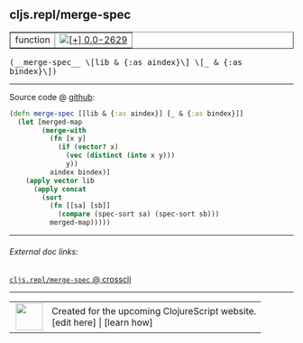 ## cljs.repl/merge-spec



 <table border="1">
<tr>
<td>function</td>
<td><a href="https://github.com/cljsinfo/cljs-api-docs/tree/0.0-2629"><img valign="middle" alt="[+] 0.0-2629" title="Added in 0.0-2629" src="https://img.shields.io/badge/+-0.0--2629-lightgrey.svg"></a> </td>
</tr>
</table>


 <samp>
(__merge-spec__ \[lib & {:as aindex}\] \[_ & {:as bindex}\])<br>
</samp>

---







Source code @ [github](https://github.com/clojure/clojurescript/blob/r2644/src/clj/cljs/repl.clj#L196-L209):

```clj
(defn merge-spec [[lib & {:as aindex}] [_ & {:as bindex}]]
  (let [merged-map
        (merge-with
          (fn [x y]
            (if (vector? x)
              (vec (distinct (into x y)))
              y))
          aindex bindex)]
    (apply vector lib
      (apply concat
        (sort
          (fn [[sa] [sb]]
            (compare (spec-sort sa) (spec-sort sb)))
          merged-map)))))
```

<!--
Repo - tag - source tree - lines:

 <pre>
clojurescript @ r2644
└── src
    └── clj
        └── cljs
            └── <ins>[repl.clj:196-209](https://github.com/clojure/clojurescript/blob/r2644/src/clj/cljs/repl.clj#L196-L209)</ins>
</pre>

-->

---



###### External doc links:

[`cljs.repl/merge-spec` @ crossclj](http://crossclj.info/fun/cljs.repl/merge-spec.html)<br>

---

 <table>
<tr><td>
<img valign="middle" align="right" width="48px" src="http://i.imgur.com/Hi20huC.png">
</td><td>
Created for the upcoming ClojureScript website.<br>
[edit here] | [learn how]
</td></tr></table>

[edit here]:https://github.com/cljsinfo/cljs-api-docs/blob/master/cljsdoc/cljs.repl_merge-spec.cljsdoc
[learn how]:https://github.com/cljsinfo/cljs-api-docs/wiki/cljsdoc-files

<!--

This information was too distracting to show to readers, but I'll leave it
commented here since it is helpful to:

- pretty-print the data used to generate this document
- and show how to retrieve that data



The API data for this symbol:

```clj
{:ns "cljs.repl",
 :name "merge-spec",
 :type "function",
 :signature ["[[lib & {:as aindex}] [_ & {:as bindex}]]"],
 :source {:code "(defn merge-spec [[lib & {:as aindex}] [_ & {:as bindex}]]\n  (let [merged-map\n        (merge-with\n          (fn [x y]\n            (if (vector? x)\n              (vec (distinct (into x y)))\n              y))\n          aindex bindex)]\n    (apply vector lib\n      (apply concat\n        (sort\n          (fn [[sa] [sb]]\n            (compare (spec-sort sa) (spec-sort sb)))\n          merged-map)))))",
          :title "Source code",
          :repo "clojurescript",
          :tag "r2644",
          :filename "src/clj/cljs/repl.clj",
          :lines [196 209]},
 :full-name "cljs.repl/merge-spec",
 :full-name-encode "cljs.repl_merge-spec",
 :history [["+" "0.0-2629"]]}

```

Retrieve the API data for this symbol:

```clj
;; from Clojure REPL
(require '[clojure.edn :as edn])
(-> (slurp "https://raw.githubusercontent.com/cljsinfo/cljs-api-docs/catalog/cljs-api.edn")
    (edn/read-string)
    (get-in [:symbols "cljs.repl/merge-spec"]))
```

-->
